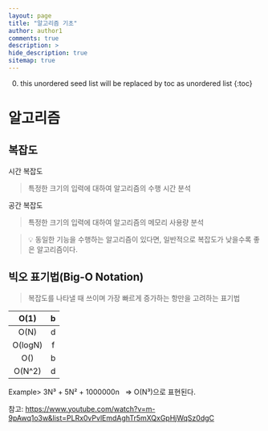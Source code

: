 ```yaml
---
layout: page
title: "알고리즘 기초"
author: author1
comments: true
description: >
hide_description: true
sitemap: true
---
```


0. this unordered seed list will be replaced by toc as unordered list 
{:toc}

# 알고리즘
## 복잡도
시간 복잡도 
> 특정한 크기의 입력에 대하여 알고리즘의 수행 시간 분석

공간 복잡도 
> 특정한 크기의 입력에 대하여 알고리즘의 메모리 사용량 분석

> 💡 동일한 기능을 수행하는 알고리즘이 있다면, 일반적으로 복잡도가 낮을수록 좋은 알고리즘이다.

## 빅오 표기법(Big-O Notation)
> 복잡도를 나타낼 때 쓰이며 가장 빠르게 증가하는 항만을 고려하는 표기법


|O(1) | b|
|:-----:|:-----:|
|O(N) | d|
|O(logN) | f|
|O() | b|
|O(N^2) | d|

Example>
3N³ + 5N² + 1000000n &nbsp; 
=> O(N³)으로 표현된다.

참고: <https://www.youtube.com/watch?v=m-9pAwq1o3w&list=PLRx0vPvlEmdAghTr5mXQxGpHjWqSz0dgC>

